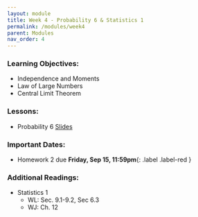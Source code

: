 ```yaml
---
layout: module
title: Week 4 - Probability 6 & Statistics 1
permalink: /modules/week4
parent: Modules
nav_order: 4
---
```


### Learning Objectives:
* Independence and Moments 
* Law of Large Numbers
* Central Limit Theorem


### Lessons:
*  Probability 6 [Slides](https://xinchenyu.github.io/csc380-fall23/Slides/23f380_probability_lecture6.pdf)

### Important Dates:
* Homework 2 due **Friday, Sep 15, 11:59pm**{: .label .label-red }

### Additional Readings:
* Statistics 1
    * WL: Sec. 9.1-9.2, Sec 6.3
    * WJ: Ch. 12

